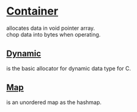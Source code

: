 # <a href="./README.md">Container</a>
allocates data in void pointer array.  
chop data into bytes when operating.

## <a href="./yuisanae2f/Dynamic.md">Dynamic</a>
is the basic allocator for dynamic data type for C.

## <a href="./yuisanae2f/Map.md">Map</a>
is an unordered map as the hashmap.